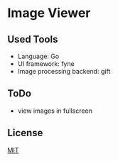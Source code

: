 # Image Viewer


## Used Tools

- Language: Go
- UI framework: fyne
- Image processing backend: gift

## ToDo

- view images in fullscreen

## License

[MIT](LICENSE)

